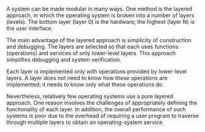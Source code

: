 A system can be made modular in many ways. One method is the layered approach, in which the operating system is broken into a number of layers (levels). The bottom layer (layer 0) is the hardware; the highest (layer N) is the user interface.

The main advantage of the layered approach is simplicity of construction and debugging. The layers are selected so that each uses functions (operations) and services of only lower-level layers. This approach simplifies debugging and system verification. 

Each layer is implemented only with operations provided by lower-level layers. A layer does not need to know how these operations are implemented; it needs to know only what these operations do.

Nevertheless, relatively few operating systems use a pure layered approach. One reason involves the challenges of appropriately defining the functionality of each layer. In addition, the overall performance of such systems is poor due to the overhead of requiring a user program to traverse through multiple layers to obtain an operating-system service.